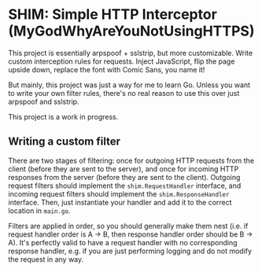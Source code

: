 # SHIM: Simple HTTP Interceptor (MyGodWhyAreYouNotUsingHTTPS)

This project is essentially arpspoof + sslstrip, but more customizable.
Write custom interception rules for requests. Inject JavaScript, flip the
page upside down, replace the font with Comic Sans, you name it!

But mainly, this project was just a way for me to learn Go. Unless you
want to write your own filter rules, there's no real reason to use this
over just arpspoof and sslstrip.

This project is a work in progress.

## Writing a custom filter

There are two stages of filtering: once for outgoing HTTP requests from
the client (before they are sent to the server), and once for incoming
HTTP responses from the server (before they are sent to the client).
Outgoing request filters should implement the `shim.RequestHandler`
interface, and incoming request filters should implement the
`shim.ResponseHandler` interface. Then, just instantiate your handler
and add it to the correct location in `main.go`.

Filters are applied in order, so you should generally make them nest
(i.e. if request handler order is A -> B, then response handler order
should be B -> A). It's perfectly valid to have a request handler with
no corresponding response handler, e.g. if you are just performing logging
and do not modify the request in any way.
